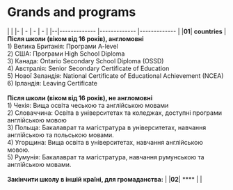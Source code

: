 #  Grands and programs
|                                                                                                                              |
|- | -                  | -             | -             |
|--|-------------       |-------------  |-------------  |
|**01**| **countries**  |    **Після школи (віком від 16 років), англомовні**  <br>                                                                                                     1) Велика Британія: Програми A-level <br>                                                                                                                 2) США:  Програми High School Diploma <br>                                                                                                                3) Канада: Ontario Secondary School Diploma (OSSD) <br>                                                                                                   4) Австралія: Senior Secondary Certificate of Education <br>                                                                                              5) Нової Зеландія: National Certificate of Educational Achievement (NCEA) <br>                                                                            6) Ірландія: Leaving Certificate  <br><br>                                                                                                              **Після школи (віком від 16 років), не англомовні**  <br>                                                                                                 1) Чехія: Вища освіта чеською та англійською мовами <br>                                                                                                  2) Словаччина: Освіта в університетах та коледжах, доступні програми англійською мовою     <br>                                                           3) Польща: Бакалаврат та магістратура в університетах, навчання англійською та польською мовами. <br>                                                     4) Угорщина: Вища освіта в університетах, навчання англійською мовою.  <br>                                                                               5) Румунія: Бакалаврат та магістратура, навчання румунською та англійською мовами.  <br><br>                                                              **Закінчити школу в іншій країні, для громаданства:**                         | 
|**02**| ****           |                | 
